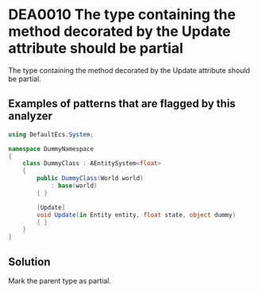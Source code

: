 # DEA0010 The type containing the method decorated by the Update attribute should be partial

The type containing the method decorated by the Update attribute should be partial.

## Examples of patterns that are flagged by this analyzer

```csharp
using DefaultEcs.System;

namespace DummyNamespace
{
    class DummyClass : AEntitySystem<float>
    {
        public DummyClass(World world)
            : base(world)
        { }

        [Update]
        void Update(in Entity entity, float state, object dummy)
        { }
    }
}
```

## Solution

Mark the parent type as partial.
